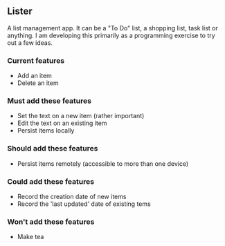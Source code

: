 ## Lister
A list management app.  It can be a "To Do" list, a shopping list, task list or anything.  I am developing this primarily as a programming exercise to try out a few ideas.
### Current features
+ Add an item
+ Delete an item
### Must add these features
+ Set the text on a new item (rather important)
+ Edit the text on an existing item
+ Persist items locally
### Should add these features
+ Persist items remotely (accessible to more than one device)
### Could add these features
+ Record the creation date of new items
+ Record the 'last updated' date of existing tems
### Won't add these features
+ Make tea
